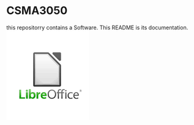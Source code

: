 # CSMA3050
this repositorry contains a Software. This README is its documentation. 
![Description of the image](/libreofflogo.png)
